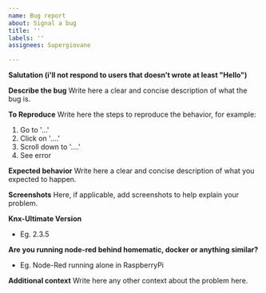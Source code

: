 ```yaml
---
name: Bug report
about: Signal a bug
title: ''
labels: ''
assignees: Supergiovane

---
```


**Salutation (i'll not respond to users that doesn’t wrote at least "Hello")**

**Describe the bug**
Write here a clear and concise description of what the bug is.

**To Reproduce**
Write here the steps to reproduce the behavior, for example:
1. Go to '...'
2. Click on '....'
3. Scroll down to '....'
4. See error

**Expected behavior**
Write here a clear and concise description of what you expected to happen.

**Screenshots**
Here, if applicable, add screenshots to help explain your problem.

**Knx-Ultimate Version**
 - Eg. 2.3.5

**Are you running node-red behind homematic, docker or anything similar?**
 - Eg. Node-Red running alone in RaspberryPi

**Additional context**
Write here any other context about the problem here.
